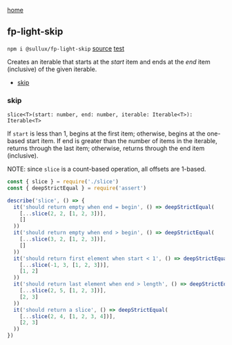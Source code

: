 [home](https://github.com/Sullux/fp-light/blob/master/README.md)

## fp-light-skip

`npm i @sullux/fp-light-skip`
[source](https://github.com/Sullux/fp-light/blob/master/lib/skip/skip.js)
[test](https://github.com/Sullux/fp-light/blob/master/lib/skip/skip.spec.js)

Creates an iterable that starts at the _start_ item and ends at the _end_ item (inclusive) of the given iterable.

* [skip](#skip)

### skip

`slice<T>(start: number, end: number, iterable: Iterable<T>): Iterable<T>`

If `start` is less than 1, begins at the first item; otherwise, begins at the one-based start item. If end is greater than the number of items in the iterable, returns through the last item; otherwise, returns through the end item (inclusive).

NOTE: since `slice` is a count-based operation, all offsets are 1-based.

```javascript
const { slice } = require('./slice')
const { deepStrictEqual } = require('assert')

describe('slice', () => {
  it('should return empty when end = begin', () => deepStrictEqual(
    [...slice(2, 2, [1, 2, 3])],
    []
  ))
  it('should return empty when end > begin', () => deepStrictEqual(
    [...slice(3, 2, [1, 2, 3])],
    []
  ))
  it('should return first element when start < 1', () => deepStrictEqual(
    [...slice(-1, 3, [1, 2, 3])],
    [1, 2]
  ))
  it('should return last element when end > length', () => deepStrictEqual(
    [...slice(2, 5, [1, 2, 3])],
    [2, 3]
  ))
  it('should return a slice', () => deepStrictEqual(
    [...slice(2, 4, [1, 2, 3, 4])],
    [2, 3]
  ))
})
```
